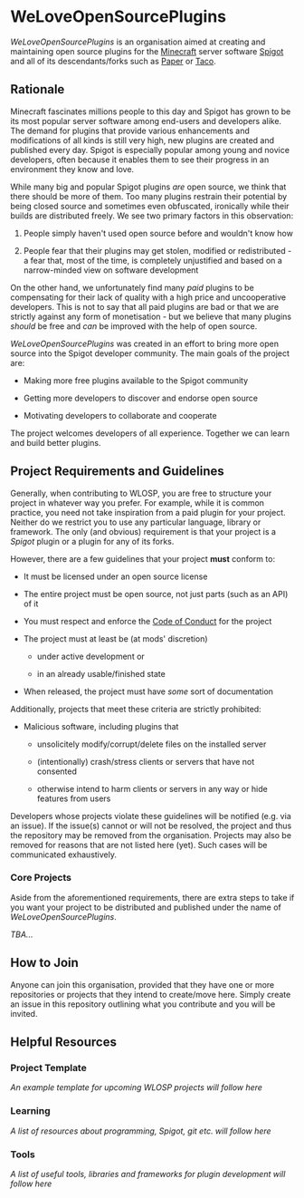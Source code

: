 # WeLoveOpenSourcePlugins

*WeLoveOpenSourcePlugins* is an organisation aimed at creating and maintaining open source plugins for the [Minecraft](https://minecraft.net) server software [Spigot](https://www.spigotmc.org/) and all of its descendants/forks such as [Paper](https://papermc.io) or [Taco](https://tacospigot.github.io/).

## Rationale

Minecraft fascinates millions people to this day and Spigot has grown to be its most popular server software among end-users and developers alike. The demand for plugins that provide various enhancements and modifications of all kinds is still very high, new plugins are created and published every day. Spigot is especially popular among young and novice developers, often because it enables them to see their progress in an environment they know and love.

While many big and popular Spigot plugins *are* open source, we think that there should be more of them. Too many plugins restrain their potential by being closed source and sometimes even obfuscated, ironically while their builds are distributed freely. We see two primary factors in this observation: 

1. People simply haven't used open source before and wouldn't know how

2. People fear that their plugins may get stolen, modified or redistributed - a fear that, most of the time, is completely unjustified and based on a narrow-minded view on software development

On the other hand, we unfortunately find many *paid* plugins to be compensating for their lack of quality with a high price and uncooperative developers. This is not to say that all paid plugins are bad or that we are strictly against any form of monetisation - but we believe that many plugins *should* be free and *can* be improved with the help of open source.

*WeLoveOpenSourcePlugins* was created in an effort to bring more open source into the Spigot developer community. The main goals of the project are:

- Making more free plugins available to the Spigot community

- Getting more developers to discover and endorse open source

- Motivating developers to collaborate and cooperate

The project welcomes developers of all experience. Together we can learn and build better plugins.

## Project Requirements and Guidelines

Generally, when contributing to WLOSP, you are free to structure your project in whatever way you prefer. For example, while it is common practice, you need not take inspiration from a paid plugin for your project. Neither do we restrict you to use any particular language, library or framework. The only (and obvious) requirement is that your project is a *Spigot* plugin or a plugin for any of its forks. 

However, there are a few guidelines that your project **must** conform to:

- It must be licensed under an open source license

- The entire project must be open source, not just parts (such as an API) of it

- You must respect and enforce the [Code of Conduct](./CODE-OF-CONDUCT.md) for the project

- The project must at least be (at mods' discretion)

  - under active development or

  - in an already usable/finished state

- When released, the project must have *some* sort of documentation 

Additionally, projects that meet these criteria are strictly prohibited:

- Malicious software, including plugins that
  - unsolicitely modify/corrupt/delete files on the installed server

  - (intentionally) crash/stress clients or servers that have not consented

  - otherwise intend to harm clients or servers in any way or hide features from users

Developers whose projects violate these guidelines will be notified (e.g. via an issue). If the issue(s) cannot or will not be resolved, the project and thus the repository may be removed from the organisation. Projects may also be removed for reasons that are not listed here (yet). Such cases will be communicated exhaustively.

### Core Projects

Aside from the aforementioned requirements, there are extra steps to take if you want your project to be distributed and published under the name of *WeLoveOpenSourcePlugins*. 

*TBA...*

## How to Join

Anyone can join this organisation, provided that they have one or more repositories or projects that they intend to create/move here. Simply create an issue in this repository outlining what you contribute and you will be invited.

## Helpful Resources

### Project Template

*An example template for upcoming WLOSP projects will follow here*

### Learning

*A list of resources about programming, Spigot, git etc. will follow here*

### Tools

*A list of useful tools, libraries and frameworks for plugin development will follow here*
